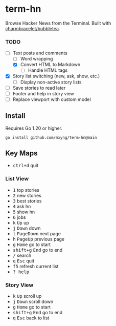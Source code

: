 # term-hn
Browse Hacker News from the Terminal. Built with [charmbracelet/bubbletea](https://github.com/charmbracelet/bubbletea).

### TODO

- [ ] Text posts and comments
  - [ ] Word wrapping
  - [x] Convert HTML to Markdown
    - [ ] Handle HTML tags
- [x] Story list switching (new, ask, show, etc.)
  - [ ] Display non-active story lists
- [ ] Save stories to read later
- [ ] Footer and help in story view
- [ ] Replace viewport with custom model

## Install

Requires Go 1.20 or higher.

```shell
go install github.com/mxyng/term-hn@main
```

## Key Maps

- <kbd>ctrl+d</kbd> quit

### List View

- <kbd>1</kbd> top stories
- <kbd>2</kbd> new stories
- <kbd>3</kbd> best stories
- <kbd>4</kbd> ask hn
- <kbd>5</kbd> show hn
- <kbd>6</kbd> jobs
- <kbd>k</kbd> <kbd>Up</kbd> up
- <kbd>j</kbd> <kbd>Down</kbd> down
- <kbd>l</kbd> <kbd>PageDown</kbd> next page
- <kbd>h</kbd> <kbd>PageUp</kbd> previous page
- <kbd>g</kbd> <kbd>Home</kbd> go to start
- <kbd>shift+g</kbd> <kbd>End</kbd> go to end
- <kbd>/</kbd> search
- <kbd>q</kbd> <kbd>Esc</kbd> quit
- <kbd>f5</kbd> refresh current list
- <kbd>?<kbd> help

### Story View

- <kbd>k</kbd> <kbd>Up</kbd> scroll up
- <kbd>j</kbd> <kbd>Down</kbd> scroll down
- <kbd>g</kbd> <kbd>Home</kbd> go to start
- <kbd>shift+g</kbd> <kbd>End</kbd> go to end
- <kbd>q</kbd> <kbd>Esc</kbd> back to list
